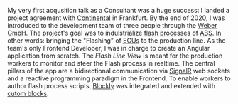 My very first acqusition talk as a Consultant was a huge success: I landed a project agreement with <a href="https://www.continental.com/en/" target="_blank">Continental</a> in Frankfurt. By the end of 2020, I was introduced to the development team of three people through the <a href="https://www.webergmbh.de/EN_index_1000.html" target="_blank">Weber GmbH</a>. The project's goal was to indulstrialize <a href="https://en.wikipedia.org/wiki/Firmware#Flashing" target="_blank">flash processes</a> of <abbr title="Anti-lock braking system">ABS</abbr>. In other words: bringing the "Flashing" of <abbr title="Electronic control unit">ECUs</abbr> to the production line. As the team's only Frontend Developer, I was in charge to create an Angular application from scratch. The <em>Flash Line View</em> is meant for the production workers to monitor and steer the Flash process in realtime. The central pillars of the app are a bidirectional communi&shy;cation via <a href="https://dotnet.microsoft.com/en-us/apps/aspnet/signalr" target="_blank">SignalR</a> web sockets and a reactive programming paradigm in the Frontend. To enable workers to author flash process scripts, <a href="https://developers.google.com/blockly" target="_blank">Blockly</a> was integrated and extended with <a href="https://developers.google.com/blockly/guides/configure/web/custom-blocks" target="_blank">cutom blocks</a>.
